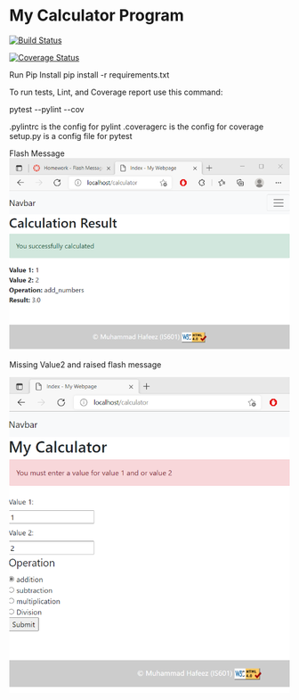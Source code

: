 # My Calculator Program

[![Build Status](https://app.travis-ci.com/mhafeez637/calc2.svg?branch=Tuple)](https://app.travis-ci.com/mhafeez637/calc2)

<a href='https://coveralls.io/github/mhafeez637/calc2?branch=Tuple'><img src='https://coveralls.io/repos/github/mhafeez637/calc2/badge.svg?branch=Tuple' alt='Coverage Status' /></a>

Run Pip Install pip install -r requirements.txt

To run tests, Lint, and Coverage report use this command:

pytest --pylint --cov

.pylintrc is the config for pylint .coveragerc is the config for coverage setup.py is a config file for pytest

Flash Message
![img_4.png](img_4.png)

Missing Value2 and raised flash message

![img_5.png](img_5.png)
